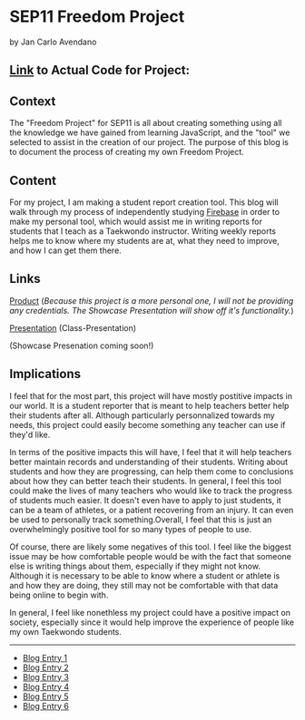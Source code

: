 # SEP11 Freedom Project
by Jan Carlo Avendano

## [Link](https://github.com/jancarloa0524/uxma-student-status) to Actual Code for Project:

## Context
The "Freedom Project" for SEP11 is all about creating something using all the knowledge we have gained from learning JavaScript, and the "tool" we selected to assist in the creation of our project. The purpose of this blog is to document the process of creating my own Freedom Project.

## Content
For my project, I am making a student report creation tool. This blog will walk through my process of independently studying [Firebase](https://firebase.google.com/) in order to make my personal tool, which would assist me in writing reports for students that I teach as a Taekwondo instructor. Writing weekly reports helps me to know where my students are at, what they need to improve, and how I can get them there.

## Links

[Product](https://uxma-student-status-e2291.web.app/) (*Because this project is a more personal one, I will not be providing any credentials. The Showcase Presentation will show off it's functionality.*)

[Presentation]() (Class-Presentation)

(Showcase Presenation coming soon!)

## Implications
I feel that for the most part, this project will have mostly postitive impacts in our world. It is a student reporter that is meant to help teachers better help their students after all. Although particularly personnalized towards my needs, this project could easily become something any teacher can use if they'd like. 

In terms of the positive impacts this will have, I feel that it will help teachers better maintain records and understanding of their students. Writing about students and how they are progressing, can help them come to conclusions about how they can better teach their students. In general, I feel this tool could make the lives of many teachers who would like to track the progress of students much easier. It doesn't even have to apply to just students, it can be a team of athletes, or a patient recovering from an injury. It can even be used to personally track something.Overall, I feel that this is just an overwhelmingly positive tool for so many types of people to use. 

Of course, there are likely some negatives of this tool. I feel like the biggest issue may be how comfortable people would be with the fact that someone else is writing things about them, especially if they might not know. Although it is necessary to be able to know where a student or athlete is and how they are doing, they still may not be comfortable with that data being online to begin with. 

In general, I feel like nonethless my project could have a positive impact on society, especially since it would help improve the experience of people like my own Taekwondo students. 

---

* [Blog Entry 1](entries/entry01.md)
* [Blog Entry 2](entries/entry02.md)
* [Blog Entry 3](entries/entry03.md)
* [Blog Entry 4](entries/entry04.md)
* [Blog Entry 5](entries/entry05.md)
* [Blog Entry 6](entries/entry06.md)


